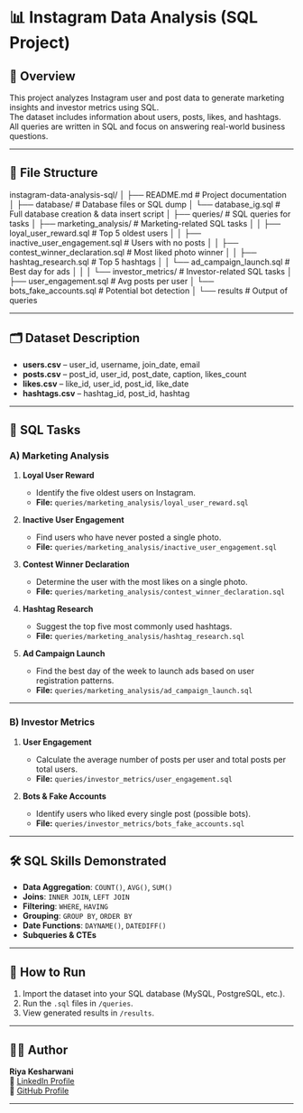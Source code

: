 # 📊 Instagram Data Analysis (SQL Project)

## 📌 Overview
This project analyzes Instagram user and post data to generate marketing insights and investor metrics using SQL.  
The dataset includes information about users, posts, likes, and hashtags.  
All queries are written in SQL and focus on answering real-world business questions.

---

## 📂 File Structure
instagram-data-analysis-sql/
│
├── README.md                       # Project documentation
│
├── database/                       # Database files or SQL dump
│   └── database_ig.sql             # Full database creation & data insert script
│
├── queries/                         # SQL queries for tasks
│   ├── marketing_analysis/           # Marketing-related SQL tasks
│   │   ├── loyal_user_reward.sql              # Top 5 oldest users
│   │   ├── inactive_user_engagement.sql       # Users with no posts
│   │   ├── contest_winner_declaration.sql     # Most liked photo winner
│   │   ├── hashtag_research.sql               # Top 5 hashtags
│   │   └── ad_campaign_launch.sql              # Best day for ads
│   │
│   └── investor_metrics/             # Investor-related SQL tasks
│       ├── user_engagement.sql                # Avg posts per user
│       └── bots_fake_accounts.sql              # Potential bot detection
│
└── results                          # Output of queries

---

## 🗂 Dataset Description
- **users.csv** – user_id, username, join_date, email  
- **posts.csv** – post_id, user_id, post_date, caption, likes_count  
- **likes.csv** – like_id, user_id, post_id, like_date  
- **hashtags.csv** – hashtag_id, post_id, hashtag  

---

## 📌 SQL Tasks

### **A) Marketing Analysis**
1. **Loyal User Reward**  
   - Identify the five oldest users on Instagram.  
   - **File:** `queries/marketing_analysis/loyal_user_reward.sql`

2. **Inactive User Engagement**  
   - Find users who have never posted a single photo.  
   - **File:** `queries/marketing_analysis/inactive_user_engagement.sql`

3. **Contest Winner Declaration**  
   - Determine the user with the most likes on a single photo.  
   - **File:** `queries/marketing_analysis/contest_winner_declaration.sql`

4. **Hashtag Research**  
   - Suggest the top five most commonly used hashtags.  
   - **File:** `queries/marketing_analysis/hashtag_research.sql`

5. **Ad Campaign Launch**  
   - Find the best day of the week to launch ads based on user registration patterns.  
   - **File:** `queries/marketing_analysis/ad_campaign_launch.sql`

---

### **B) Investor Metrics**
1. **User Engagement**  
   - Calculate the average number of posts per user and total posts per total users.  
   - **File:** `queries/investor_metrics/user_engagement.sql`

2. **Bots & Fake Accounts**  
   - Identify users who liked every single post (possible bots).  
   - **File:** `queries/investor_metrics/bots_fake_accounts.sql`

---

## 🛠 SQL Skills Demonstrated
- **Data Aggregation**: `COUNT()`, `AVG()`, `SUM()`  
- **Joins**: `INNER JOIN`, `LEFT JOIN`  
- **Filtering**: `WHERE`, `HAVING`  
- **Grouping**: `GROUP BY`, `ORDER BY`  
- **Date Functions**: `DAYNAME()`, `DATEDIFF()`  
- **Subqueries & CTEs**

---

## 🚀 How to Run
1. Import the dataset into your SQL database (MySQL, PostgreSQL, etc.).
2. Run the `.sql` files in `/queries`.
3. View generated results in `/results`.

---

## 👩‍💻 Author
**Riya Kesharwani**  
📎 [LinkedIn Profile](https://www.linkedin.com/in/riyakesharwani/)  
📎 [GitHub Profile](https://github.com/riya102002)

---
